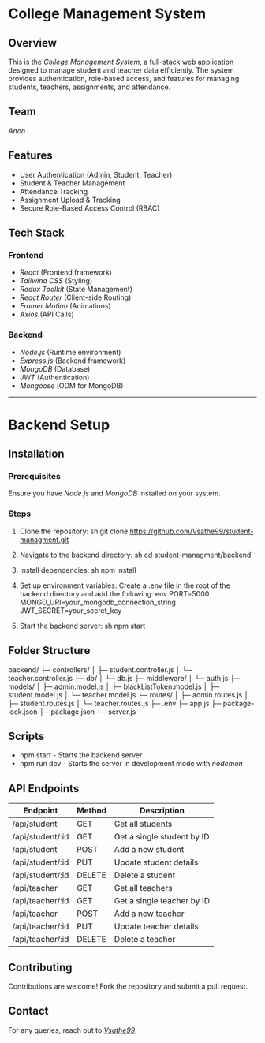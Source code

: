 # College Management System

## Overview
This is the *College Management System*, a full-stack web application designed to manage student and teacher data efficiently. The system provides authentication, role-based access, and features for managing students, teachers, assignments, and attendance.

## Team
*Anon*

## Features
- User Authentication (Admin, Student, Teacher)
- Student & Teacher Management
- Attendance Tracking
- Assignment Upload & Tracking
- Secure Role-Based Access Control (RBAC)

## Tech Stack
### Frontend
- *React* (Frontend framework)
- *Tailwind CSS* (Styling)
- *Redux Toolkit* (State Management)
- *React Router* (Client-side Routing)
- *Framer Motion* (Animations)
- *Axios* (API Calls)

### Backend
- *Node.js* (Runtime environment)
- *Express.js* (Backend framework)
- *MongoDB* (Database)
- *JWT* (Authentication)
- *Mongoose* (ODM for MongoDB)

---

# Backend Setup

## Installation
### Prerequisites
Ensure you have *Node.js* and *MongoDB* installed on your system.

### Steps
1. Clone the repository:
   sh
   git clone https://github.com/Vsathe99/student-managment.git
   
2. Navigate to the backend directory:
   sh
   cd student-managment/backend
   
3. Install dependencies:
   sh
   npm install
   
4. Set up environment variables:
   Create a .env file in the root of the backend directory and add the following:
   env
   PORT=5000
   MONGO_URI=your_mongodb_connection_string
   JWT_SECRET=your_secret_key
   
5. Start the backend server:
   sh
   npm start
   

## Folder Structure

backend/
├─ controllers/
│  ├─ student.controller.js
│  └─ teacher.controller.js
├─ db/
│  └─ db.js
├─ middleware/
│  └─ auth.js
├─ models/
│  ├─ admin.model.js
│  ├─ blackListToken.model.js
│  ├─ student.model.js
│  └─ teacher.model.js
├─ routes/
│  ├─ admin.routes.js
│  ├─ student.routes.js
│  └─ teacher.routes.js
├─ .env
├─ app.js
├─ package-lock.json
├─ package.json
└─ server.js


## Scripts
- npm start - Starts the backend server
- npm run dev - Starts the server in development mode with *nodemon*

## API Endpoints
| Endpoint              | Method | Description                   |
|----------------------|--------|-------------------------------|
| /api/student       | GET    | Get all students              |
| /api/student/:id   | GET    | Get a single student by ID    |
| /api/student       | POST   | Add a new student             |
| /api/student/:id   | PUT    | Update student details        |
| /api/student/:id   | DELETE | Delete a student              |
| /api/teacher       | GET    | Get all teachers              |
| /api/teacher/:id   | GET    | Get a single teacher by ID    |
| /api/teacher       | POST   | Add a new teacher             |
| /api/teacher/:id   | PUT    | Update teacher details        |
| /api/teacher/:id   | DELETE | Delete a teacher              |

## Contributing
Contributions are welcome! Fork the repository and submit a pull request.

## Contact
For any queries, reach out to *[Vsathe99](https://github.com/Vsathe99)*.